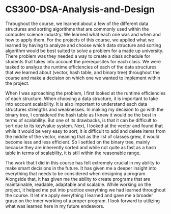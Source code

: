 # CS300-DSA-Analysis-and-Design

Throughout the course, we learned about a few of the different data structures and sorting algorithms that are commonly used within the computer science industry. We learned what each one was and when and how to apply them. For the projects of this course, we applied what we learned by having to analyze and choose which data structure and sorting algorithm would be best suited to solve a problem for a made up university. There problem was they needed a way to create a class schedule for students that takes into account the prerequisites for each class. We were tasked to analyze the runtime efficiencies of each of the data structures that we learned about (vector, hash table, and binary tree) throughout the course and make a decision on which one we wanted to implement within the project. 
  
  When I was aproaching the problem, I first looked at the runtime efficiencies of each structure. When choosing a data structure, it is important to take into account scalability. It is also important to understand each data structures strengths and weaknesses. In making my decision to go with the binary tree, I considered the hash table as I knew it would be the best in terms of scalability. But one of its drawbacks, is that it can be difficult to sort due to its key/value system. Next, I looked at the vector and found that while it would be very easy to sort, it is difficult to add and delete items from the middle of the vector, meaning that as the list of classes grew, it would become less and less efficient. So I settled on the binary tree, mainly because they are inherently sorted and while not quite as fast as a hash table in terms of scalability, it is still within the reasonable range. 

  The work that I did in this course has felt extremely crucial in my ability to make smart decisions in the future. It has given me a deeper insight into everything that needs to be considered when designing a program. Alongside that, it has given me the ability to create programs that are maintainable, readable, adaptable and scalable. While working on the project, it helped me put into practice everything we had learned throughout the course. It let me apply everything I learned and gave me a broader grasp on the inner working of a proper program. I look forward to utilizing what was learned here in my future endeavors. 
